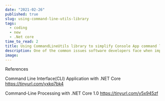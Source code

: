 ```yaml
---
date: "2021-02-26"
published: true
slug: using-command-line-utils-library
tags:
  - coding
  - new
  - .Net core
time_to_read: 2
title: Using CommandLineUtils library to simplify Console App command line processing
description: One of the common issues software developers face when implementing console applications is command line processing. This can range from simple parameters to multi-command / multi-option specification, which can lead to very complex command line parsing implementation.
image: 
---
```



References

Command Line Interface(CLI) Application with .NET Core
https://tinyurl.com/yxkq7bk4

Command-Line Processing with .NET Core 1.0
https://tinyurl.com/y5x945zf